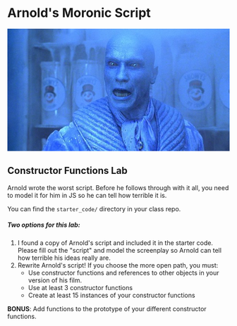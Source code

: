 # Arnold's Moronic Script

![mr.freeze](assets/freezearnold.jpg)

## Constructor Functions Lab

Arnold wrote the worst script. Before he follows through with it all, you need to model it for him in JS so he can tell how terrible it is.

You can find the `starter_code/` directory in your class repo.

##### Two options for this lab:

1. I found a copy of Arnold's script and included it in the starter code. Please fill out the "script" and model the screenplay so Arnold can tell how terrible his ideas really are.
2. Rewrite Arnold's script! If you choose the more open path, you must:
   - Use constructor functions and references to other objects in your version of his film.
   - Use at least 3 constructor functions
   - Create at least 15 instances of your constructor functions

__BONUS__: Add functions to the prototype of your different constructor functions.

